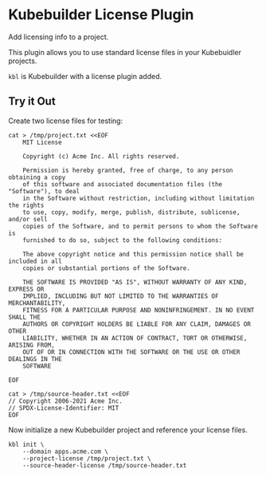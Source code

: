 # Kubebuilder License Plugin

Add licensing info to a project.

This plugin allows you to use standard license files in your Kubebuidler
projects.

`kbl` is Kubebuilder with a license plugin added.

## Try it Out

Create two license files for testing:

    cat > /tmp/project.txt <<EOF
        MIT License

        Copyright (c) Acme Inc. All rights reserved.

        Permission is hereby granted, free of charge, to any person obtaining a copy
        of this software and associated documentation files (the "Software"), to deal
        in the Software without restriction, including without limitation the rights
        to use, copy, modify, merge, publish, distribute, sublicense, and/or sell
        copies of the Software, and to permit persons to whom the Software is
        furnished to do so, subject to the following conditions:

        The above copyright notice and this permission notice shall be included in all
        copies or substantial portions of the Software.

        THE SOFTWARE IS PROVIDED "AS IS", WITHOUT WARRANTY OF ANY KIND, EXPRESS OR
        IMPLIED, INCLUDING BUT NOT LIMITED TO THE WARRANTIES OF MERCHANTABILITY,
        FITNESS FOR A PARTICULAR PURPOSE AND NONINFRINGEMENT. IN NO EVENT SHALL THE
        AUTHORS OR COPYRIGHT HOLDERS BE LIABLE FOR ANY CLAIM, DAMAGES OR OTHER
        LIABILITY, WHETHER IN AN ACTION OF CONTRACT, TORT OR OTHERWISE, ARISING FROM,
        OUT OF OR IN CONNECTION WITH THE SOFTWARE OR THE USE OR OTHER DEALINGS IN THE
        SOFTWARE

    EOF

    cat > /tmp/source-header.txt <<EOF
    // Copyright 2006-2021 Acme Inc.
    // SPDX-License-Identifier: MIT
    EOF

Now initialize a new Kubebuilder project and reference your license files.

    kbl init \
        --domain apps.acme.com \
        --project-license /tmp/project.txt \
        --source-header-license /tmp/source-header.txt

